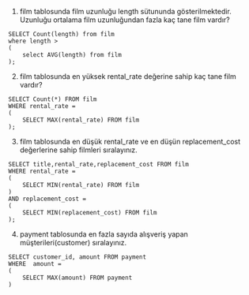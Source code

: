 1. film tablosunda film uzunluğu length sütununda gösterilmektedir. Uzunluğu ortalama film uzunluğundan fazla kaç tane film vardır?

```
SELECT Count(length) from film
where length >
(
	select AVG(length) from film
);
```

2. film tablosunda en yüksek rental_rate değerine sahip kaç tane film vardır?

```
SELECT Count(*) FROM film
WHERE rental_rate =
(
	SELECT MAX(rental_rate) FROM film
);
```

3. film tablosunda en düşük rental_rate ve en düşün replacement_cost değerlerine sahip filmleri sıralayınız.

```
SELECT title,rental_rate,replacement_cost FROM film
WHERE rental_rate =
(
	SELECT MIN(rental_rate) FROM film
)
AND replacement_cost =
(
	SELECT MIN(replacement_cost) FROM film
);

```

4. payment tablosunda en fazla sayıda alışveriş yapan müşterileri(customer) sıralayınız.

```
SELECT customer_id, amount FROM payment
WHERE  amount =
(
	SELECT MAX(amount) FROM payment
)

```
